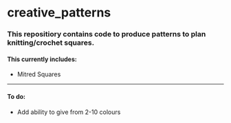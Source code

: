 # creative_patterns

### This repositiory contains code to produce patterns to plan knitting/crochet squares.

#### This currently includes:  
- Mitred Squares
---
#### To do:
- Add ability to give from 2-10 colours
